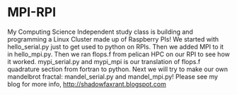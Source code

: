 # MPI-RPI
My Computing Science Independent study class is building and programming a Linux Cluster made up of Raspberry PIs! 
We started with hello_serial.py just to get used to python on RPIs. 
Then we added MPI to it in hello_mpi.py. 
Then we ran flops.f from pelican HPC on our RPI to see how it worked. 
mypi_serial.py and mypi_mpi is our translation of flops.f quadrature section from fortran to python. 
Next we will try to make our own mandelbrot fractal: mandel_serial.py and mandel_mpi.py!
Please see my blog for more info, http://shadowfaxrant.blogspot.com
